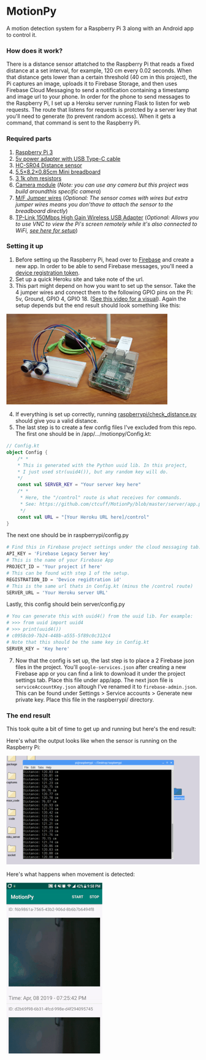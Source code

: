 
# MotionPy
A motion detection system for a Raspberry Pi 3 along with an Android app to control it. 

### How does it work? 
There is a distance sensor attatched to the Raspberry Pi that reads a fixed distance at a set interval, for example, 120 cm every 0.02 seconds. When that distance gets lower than a certain threshold (40 cm in this project), the Pi captures an image, uploads it to Firebase Storage, and then uses Firebase Cloud Messaging to send a notification containing a timestamp and image url to your phone. In order for the phone to send messages to the Raspberry Pi, I set up a Heroku server running Flask to listen for web requests. The route that listens for requests is protcted by a server key that you'll need to generate (to prevent random access). When it gets a command, that command is sent to the Raspberry Pi.

### Required parts
1) [Raspberry Pi 3](https://www.adafruit.com/product/3775?gclid=Cj0KCQjw7sDlBRC9ARIsAD-pDFraBQQclP4U5d4Z5qLc5kEgVZE71GuaBx1SW1VR0xpsSzxjjSjf1ycaAuubEALw_wcB)
2) [5v power adapter with USB Type-C cable](https://www.amazon.com/s?k=5v+2.5a+adapter&ref=nb_sb_noss_1)
3) [HC-SR04 Distance sensor](https://www.amazon.com/gp/product/B01GNEHJNC/ref=ppx_yo_dt_b_asin_title_o06_s00?ie=UTF8&psc=1)
4) [5.5×8.2×0.85cm Mini breadboard](https://www.amazon.com/gp/product/B0135IQ0ZC/ref=ppx_yo_dt_b_asin_title_o05_s00?ie=UTF8&psc=1)
5) [3 1k ohm resistors](https://www.amazon.com/gp/product/B07HDDWFDD/ref=ppx_yo_dt_b_asin_title_o05_s01?ie=UTF8&psc=1)
6) [Camera module](https://www.amazon.com/gp/product/B012V1HEP4/ref=ppx_yo_dt_b_asin_title_o03_s00?ie=UTF8&psc=1) (_Note: you can use any camera but this project was build aroundthis specific camera_)
7) [M/F Jumper wires](https://www.amazon.com/gp/product/B01GNEHJNC/ref=ppx_yo_dt_b_asin_title_o06_s00?ie=UTF8&psc=1) (_Optional: The sensor comes with wires but extra jumper wires means you don'thave to attach the sensor to the breadboard directly_)
8) [TP-Link 150Mbps High Gain Wireless USB Adapter](https://www.amazon.com/TP-Link-TL-WN722N-Wireless-network-Adapter/dp/B002SZEOLG/ref=asc_df_B002SZEOLG/?tag=hyprod-20&linkCode=df0&hvadid=312727440900&hvpos=1o1&hvnetw=g&hvrand=517085771556718726&hvpone=&hvptwo=&hvqmt=&hvdev=c&hvdvcmdl=&hvlocint=&hvlocphy=9011804&hvtargid=pla-318320045266&psc=1) (_Optional: Allows you to use VNC to view the Pi's screen remotely while it's also connected to WiFi, [see here for setup](https://www.raspberrypi.org/documentation/remote-access/vnc/)_)

### Setting it up
1) Before setting up the Raspberry Pi, head over to [Firebase](https://firebase.google.com/) and create a new app. In order to be able to send Firebase messages, you'll need a [device registration token](https://firebase.google.com/docs/cloud-messaging/android/client).
2) Set up a quick Heroku site and take note of the url.
3) This part might depend on how you want to set up the sensor. Take the 4 jumper wires and connect them to the following GPIO pins on the Pi: 5v, Ground, GPIO 4, GPIO 18. ([See this video for a visual](https://www.youtube.com/watch?v=kqJ8WYQu68w&)). Again the setup depends but the end result should look something like this:

<img src="https://github.com/ctcuff/MotionPy/blob/master/images/materials.jpg" width="420"></img>

4) If everything is set up correctly, running [raspberrypi/check_distance.py](https://github.com/ctcuff/MotionPy/blob/master/raspberrypi/check_distance.py) should give you a valid distance.
5) The last step is to create a few config files I've excluded from this repo. The first one should be in /app/.../motionpy/Config.kt:

```kotlin
// Config.kt
object Config {
    /* *
    * This is generated with the Python uuid lib. In this project,
    * I just used str(uuid4()), but any random key will do.
    */
    const val SERVER_KEY = "Your server key here"
    /* *
     * Here, the "/control" route is what receives for commands.
     * See: https://github.com/ctcuff/MotionPy/blob/master/server/app.py#L43
     */
    const val URL = "[Your Heroku URL here]/control"
}
```
The next one should be in raspberrypi/config.py
```python
# Find this in Firebase project settings under the cloud messaging tab.
API_KEY = 'Firebase Legacy Server key'
# This is the name of your Firebase App
PROJECT_ID = 'Your project if here'
# This can be found with step 1 of the setup.
REGISTRATION_ID = 'Device regidtration id'
# This is the same url thats in Config.kt (minus the /control route)
SERVER_URL = 'Your Heroku server URL'
```
Lastly, this config should bein server/config.py
```python
# You can generate this with uuid4() from the uuid lib. For example:
# >>> from uuid import uuid4
# >>> print(uuid4())
# c0958cb9-7b24-448b-a555-5f89c0c312c4
# Note that this should be the same key in Config.kt
SERVER_KEY = 'Key here'
```
7) Now that the config is set up, the last step is to place a 2 Firebase json files in the project. You'll `google-services.json` after creating a new Firebase app or you can find a link to download it under the project settings tab. Place this file under app/app. The next json file is `serviceAccountKey.json` altough I've renamed it to `firebase-admin.json`. This can be found under Settings > Service accounts > Generate new private key. Place this file in the raspberrypi/ directory.

### The end result
This took quite a bit of time to get up and running but here's the end result:

Here's what the output looks like when the sensor is running on the Raspberry Pi:

<img src="https://github.com/ctcuff/MotionPy/blob/master/images/sensor-running.png" width="550"></img>

Here's what happens when movement is detected:

<img src="https://github.com/ctcuff/MotionPy/blob/master/images/app-movement.gif" width="250"></img>

